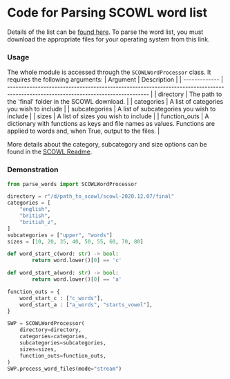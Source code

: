 # Code for Parsing SCOWL word list
 
Details of the list can be [found here](https://github.com/en-wl/wordlist). To parse the word list, you must download the appropriate files for your operating system from this link.

### Usage
The whole module is accessed through the `SCOWLWordProcessor` class.
It requires the following arguments:
| Argument      | Description                                                                                                                       |
| ------------- | --------------------------------------------------------------------------------------------------------------------------------- |
| directory     | The path to the 'final' folder in the SCOWL download.                                                                             |
| categories    | A list of categories you wish to include                                                                                          |
| subcategories | A list of subcategories you wish to include                                                                                       |
| sizes         | A list of sizes you wish to include                                                                                               |
| function_outs | A dictionary with functions as keys and file names as values. Functions are applied to words and, when True, output to the files. |

More details about the category, subcategory and size options can be found in the [SCOWL Readme](http://wordlist.aspell.net/scowl-readme/).

### Demonstration

```python
from parse_words import SCOWLWordProcessor

directory = r"/d/path_to_scowl/scowl-2020.12.07/final"
categories = [
    "english",
    "british",
    "british_z",
]
subcategories = ["upper", "words"]
sizes = [10, 20, 35, 40, 50, 55, 60, 70, 80]

def word_start_c(word: str) -> bool:
        return word.lower()[0] == 'c'

def word_start_a(word: str) -> bool:
        return word.lower()[0] == 'a' 

function_outs = {
    word_start_c : ["c_words"],
    word_start_a : ["a_words", "starts_vowel"],
}

SWP = SCOWLWordProcessor(
    directory=directory,
    categories=categories,
    subcategories=subcategories,
    sizes=sizes,
    function_outs=function_outs,
)
SWP.process_word_files(mode="stream")
```